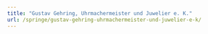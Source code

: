 ```yaml
---
title: "Gustav Gehring, Uhrmachermeister und Juwelier e. K."
url: /springe/gustav-gehring-uhrmachermeister-und-juwelier-e-k/
---
```

